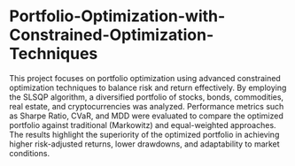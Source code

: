 # Portfolio-Optimization-with-Constrained-Optimization-Techniques

This project focuses on portfolio optimization using advanced constrained optimization techniques to balance risk and return effectively. By employing the SLSQP algorithm, a diversified portfolio of stocks, bonds, commodities, real estate, and cryptocurrencies was analyzed. Performance metrics such as Sharpe Ratio, CVaR, and MDD were evaluated to compare the optimized portfolio against traditional (Markowitz) and equal-weighted approaches. The results highlight the superiority of the optimized portfolio in achieving higher risk-adjusted returns, lower drawdowns, and adaptability to market conditions.
